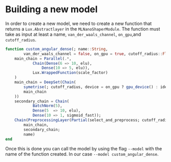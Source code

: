 # Building a new model

In order to create a new model, we need to create a new function that returns a `Lux.Abstractlayer` in the `MLNanoShaperModule`.
The function must take as input at least a name, `van_der_waals_channel`, `on_gpu`,and `cutoff_radius`.

```julia
function custom_angular_dense(; name::String,
        van_der_waals_channel = false, on_gpu = true, cutoff_radius::Float32 = 3.0f0)
    main_chain = Parallel(.*,
            Chain(Dense(6 => 10, elu),
                Dense(10 => 5, elu)),
            Lux.WrappedFunction(scale_factor)
    )
    main_chain = DeepSet(Chain(
        symetrise(; cutoff_radius, device = on_gpu ? gpu_device() : identity),
        main_chain
    ))
    secondary_chain = Chain(
            BatchNorm(5),
            Dense(5  => 10, elu),
            Dense(10 => 1, sigmoid_fast));
    Chain(PreprocessingLayer(Partial(select_and_preprocess; cutoff_radius)),
        main_chain,
        secondary_chain;
        name)
end
```

Once this is done you can call the model by using the flag `--model` with the name of the function created. In our case
`--model custom_angular_dense`.
